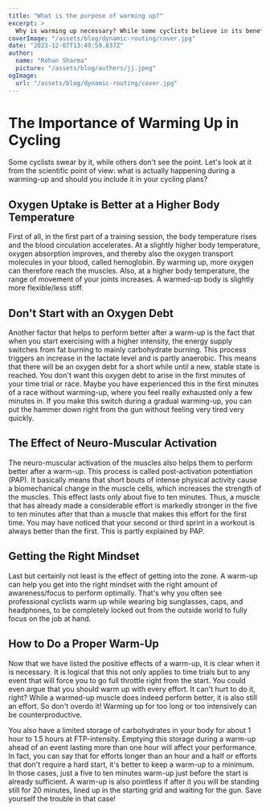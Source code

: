 ```yaml
---
title: "What is the purpose of warming up?"
excerpt: >
  Why is warming up necessary? While some cyclists believe in its benefits, others question its purpose. Let's approach this from a scientific standpoint: what exactly occurs during a warm-up, and shoul
coverImage: "/assets/blog/dynamic-routing/cover.jpg"
date: "2023-12-07T13:49:59.837Z"
author:
  name: "Rohan Sharma"
  picture: "/assets/blog/authors/jj.jpeg"
ogImage:
  url: "/assets/blog/dynamic-routing/cover.jpg"
---
```


# The Importance of Warming Up in Cycling

Some cyclists swear by it, while others don't see the point. Let's look at it from the scientific point of view: what is actually happening during a warming-up and should you include it in your cycling plans?

## Oxygen Uptake is Better at a Higher Body Temperature

First of all, in the first part of a training session, the body temperature rises and the blood circulation accelerates. At a slightly higher body temperature, oxygen absorption improves, and thereby also the oxygen transport molecules in your blood, called hemoglobin. By warming up, more oxygen can therefore reach the muscles. Also, at a higher body temperature, the range of movement of your joints increases. A warmed-up body is slightly more flexible/less stiff.

## Don't Start with an Oxygen Debt

Another factor that helps to perform better after a warm-up is the fact that when you start exercising with a higher intensity, the energy supply switches from fat burning to mainly carbohydrate burning. This process triggers an increase in the lactate level and is partly anaerobic. This means that there will be an oxygen debt for a short while until a new, stable state is reached. You don't want this oxygen debt to arise in the first minutes of your time trial or race. Maybe you have experienced this in the first minutes of a race without warming-up, where you feel really exhausted only a few minutes in. If you make this switch during a gradual warming-up, you can put the hammer down right from the gun without feeling very tired very quickly.

## The Effect of Neuro-Muscular Activation

The neuro-muscular activation of the muscles also helps them to perform better after a warm-up. This process is called post-activation potentiation (PAP). It basically means that short bouts of intense physical activity cause a biomechanical change in the muscle cells, which increases the strength of the muscles. This effect lasts only about five to ten minutes. Thus, a muscle that has already made a considerable effort is markedly stronger in the five to ten minutes after that than a muscle that makes this effort for the first time. You may have noticed that your second or third sprint in a workout is always better than the first. This is partly explained by PAP.

## Getting the Right Mindset

Last but certainly not least is the effect of getting into the zone. A warm-up can help you get into the right mindset with the right amount of awareness/focus to perform optimally. That's why you often see professional cyclists warm up while wearing big sunglasses, caps, and headphones, to be completely locked out from the outside world to fully focus on the job at hand.

## How to Do a Proper Warm-Up

Now that we have listed the positive effects of a warm-up, it is clear when it is necessary. It is logical that this not only applies to time trials but to any event that will force you to go full throttle right from the start. You could even argue that you should warm up with every effort. It can't hurt to do it, right? While a warmed-up muscle does indeed perform better, it is also still an effort. So don't overdo it! Warming up for too long or too intensively can be counterproductive.

You also have a limited storage of carbohydrates in your body for about 1 hour to 1.5 hours at FTP-intensity. Emptying this storage during a warm-up ahead of an event lasting more than one hour will affect your performance. In fact, you can say that for efforts longer than an hour and a half or efforts that don't require a hard start, it's better to keep a warm-up to a minimum. In those cases, just a five to ten minutes warm-up just before the start is already sufficient. A warm-up is also pointless if after it you will be standing still for 20 minutes, lined up in the starting grid and waiting for the gun. Save yourself the trouble in that case!